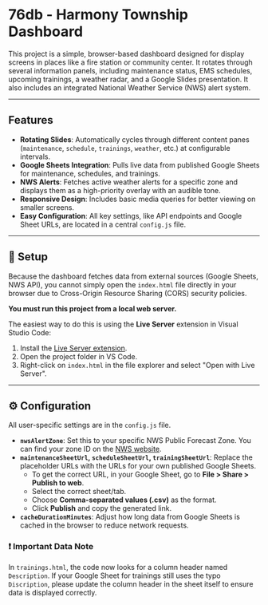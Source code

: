 # 76db - Harmony Township Dashboard

This project is a simple, browser-based dashboard designed for display screens in places like a fire station or community center. It rotates through several information panels, including maintenance status, EMS schedules, upcoming trainings, a weather radar, and a Google Slides presentation. It also includes an integrated National Weather Service (NWS) alert system.

---

## Features

- **Rotating Slides**: Automatically cycles through different content panes (`maintenance`, `schedule`, `trainings`, `weather`, etc.) at configurable intervals.
- **Google Sheets Integration**: Pulls live data from published Google Sheets for maintenance, schedules, and trainings.
- **NWS Alerts**: Fetches active weather alerts for a specific zone and displays them as a high-priority overlay with an audible tone.
- **Responsive Design**: Includes basic media queries for better viewing on smaller screens.
- **Easy Configuration**: All key settings, like API endpoints and Google Sheet URLs, are located in a central `config.js` file.

---

## 🚀 Setup

Because the dashboard fetches data from external sources (Google Sheets, NWS API), you cannot simply open the `index.html` file directly in your browser due to Cross-Origin Resource Sharing (CORS) security policies.

**You must run this project from a local web server.**

The easiest way to do this is using the **Live Server** extension in Visual Studio Code:
1.  Install the [Live Server extension](https://marketplace.visualstudio.com/items?itemName=ritwickdey.LiveServer).
2.  Open the project folder in VS Code.
3.  Right-click on `index.html` in the file explorer and select "Open with Live Server".

---

## ⚙️ Configuration

All user-specific settings are in the `config.js` file.

-   **`nwsAlertZone`**: Set this to your specific NWS Public Forecast Zone. You can find your zone ID on the [NWS website](https://www.weather.gov/alerts).
-   **`maintenanceSheetUrl`, `scheduleSheetUrl`, `trainingSheetUrl`**: Replace the placeholder URLs with the URLs for your own published Google Sheets.
    -   To get the correct URL, in your Google Sheet, go to **File > Share > Publish to web**.
    -   Select the correct sheet/tab.
    -   Choose **Comma-separated values (.csv)** as the format.
    -   Click **Publish** and copy the generated link.
-   **`cacheDurationMinutes`**: Adjust how long data from Google Sheets is cached in the browser to reduce network requests.

### ❗ Important Data Note
In `trainings.html`, the code now looks for a column header named `Description`. If your Google Sheet for trainings still uses the typo `Discription`, please update the column header in the sheet itself to ensure data is displayed correctly.